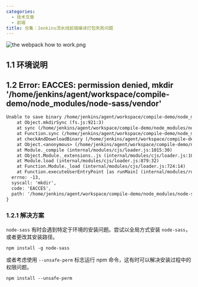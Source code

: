 ```yaml
---
categories:
  - 技术文章
  - 前端
title: 合集：Jenkins流水线前端编译打包失败问题
---
```

![the webpack how to work.png](https://oss.puppetdev.top/image/note/21c20a886cd579bb5965fea1e9843e49.png)

<!--more-->

## 1.1 环境说明

## 1.2 Error: EACCES: permission denied, mkdir '/home/jenkins/agent/workspace/compile-demo/node_modules/node-sass/vendor'

```txt
Unable to save binary /home/jenkins/agent/workspace/compile-demo/node_modules/node-sass/vendor/linux-x64-72 : Error: EACCES: permission denied, mkdir '/home/jenkins/agent/workspace/compile-demo/node_modules/node-sass/vendor'
    at Object.mkdirSync (fs.js:921:3)
    at sync (/home/jenkins/agent/workspace/compile-demo/node_modules/node-sass/node_modules/mkdirp/index.js:74:13)
    at Function.sync (/home/jenkins/agent/workspace/compile-demo/node_modules/node-sass/node_modules/mkdirp/index.js:80:24)
    at checkAndDownloadBinary (/home/jenkins/agent/workspace/compile-demo/node_modules/node-sass/scripts/install.js:114:11)
    at Object.<anonymous> (/home/jenkins/agent/workspace/compile-demo/node_modules/node-sass/scripts/install.js:157:1)
    at Module._compile (internal/modules/cjs/loader.js:1015:30)
    at Object.Module._extensions..js (internal/modules/cjs/loader.js:1035:10)
    at Module.load (internal/modules/cjs/loader.js:879:32)
    at Function.Module._load (internal/modules/cjs/loader.js:724:14)
    at Function.executeUserEntryPoint [as runMain] (internal/modules/run_main.js:60:12) {
  errno: -13,
  syscall: 'mkdir',
  code: 'EACCES',
  path: '/home/jenkins/agent/workspace/compile-demo/node_modules/node-sass/vendor'
}
```

### 1.2.1 解决方案

`node-sass` 有时会遇到特定于环境的安装问题。尝试以全局方式安装 `node-sass`，或者更改其安装路径。

```shell
npm install -g node-sass
```

或者考虑使用 `--unsafe-perm` 标志运行 npm 命令，这有时可以解决安装过程中的权限问题。

```shell
npm install --unsafe-perm
```
